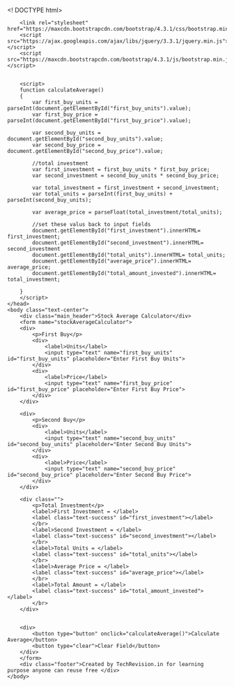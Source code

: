 <! DOCTYPE html>
<html lang="en">
	<head>
		<title>Stock Average Calculator</title>
		<meta charset="utf-8">
		<meta name="viewport" content="width=device-width, initial-scale=1">
		
		<link rel="stylesheet" href="https://maxcdn.bootstrapcdn.com/bootstrap/4.3.1/css/bootstrap.min.css">
		<script src="https://ajax.googleapis.com/ajax/libs/jquery/3.3.1/jquery.min.js"></script>
		<script src="https://maxcdn.bootstrapcdn.com/bootstrap/4.3.1/js/bootstrap.min.js"></script>
		
		
		<script>
		function calculateAverage()
		{
			var first_buy_units = parseInt(document.getElementById("first_buy_units").value);
			var first_buy_price = parseInt(document.getElementById("first_buy_price").value);
			
			var second_buy_units = document.getElementById("second_buy_units").value;
			var second_buy_price = document.getElementById("second_buy_price").value;
			
			//total investment
			var first_investment = first_buy_units * first_buy_price;
			var second_investment = second_buy_units * second_buy_price;
			
			var total_investment = first_investment + second_investment;
			var total_units = parseInt(first_buy_units) + parseInt(second_buy_units);
			
			var average_price = parseFloat(total_investment/total_units);
			
			//set these valus back to input fields
			document.getElementById("first_investment").innerHTML= first_investment;
			document.getElementById("second_investment").innerHTML= second_investment
			document.getElementById("total_units").innerHTML= total_units;
			document.getElementById("average_price").innerHTML= average_price;
			document.getElementById("total_amount_invested").innerHTML= total_investment;

		}
		</script>
	</head>
	<body class="text-center">
		<div class="main_header">Stock Average Calculator</div>
		<form name="stockAverageCalculator">
		<div>
			<p>First Buy</p>
			<div>
				<label>Units</label>
				<input type="text" name="first_buy_units" id="first_buy_units" placeholder="Enter First Buy Units">
			</div>
			<div>
				<label>Price</label>
				<input type="text" name="first_buy_price" id="first_buy_price" placeholder="Enter First Buy Price">
			</div>
		</div>
		
		<div>
			<p>Second Buy</p>
			<div>
				<label>Units</label>
				<input type="text" name="second_buy_units" id="second_buy_units" placeholder="Enter Second Buy Units">
			</div>
			<div>
				<label>Price</label>
				<input type="text" name="second_buy_price" id="second_buy_price" placeholder="Enter Second Buy Price">
			</div>
		</div>
		
		<div class="">
			<p>Total Investment</p>
			<label>First Investment = </label> 	
			<label class="text-success" id="first_investment"></label>
			</br>
			<label>Second Investment = </label>
			<label class="text-success" id="second_investment"></label>
			</br>
			<label>Total Units = </label> 
			<label class="text-success" id="total_units"></label>
			</br>
			<label>Average Price = </label> 
			<label class="text-success" id="average_price"></label>
			</br>
			<label>Total Amount = </label> 
			<label class="text-success" id="total_amount_invested"></label>
			</br>
		</div>
		
		
		<div>
			<button type="button" onclick="calculateAverage()">Calculate Average</button>
			<button type="clear">Clear Field</button>
		</div>
		</form>
		<div class="footer">Created by TechRevision.in for learning purpose anyone can reuse free </div>
	</body>
</html>
